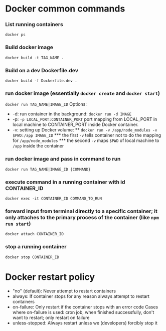 # Docker common commands

### List running containers
`docker ps`

### Build docker image
`docker build -t TAG_NAME .`

### Build on a dev Dockerfile.dev
`docker build -f Dockerfile.dev .`

### run docker image (essentially `docker create` and `docker start`)
`docker run TAG_NAME|IMAGE_ID`
Options:
  * -d: run container in the background: `docker run -d IMAGE`
  * -p: `-p LOCAL_PORT:CONTAINER_PORT` port mapping from LOCAL_PORT in local machine to CONTAINER_PORT inside Docker container.
  * -v: setting up Docker volume:
    ** `docker run -v /app/node_modules -v $PWD:/app IMAGE_ID`
    *** the first `-v` tells container not to do the mapping for `/app/node_modules`
    *** the second `-v` maps `$PWD` of local machine to `/app` inside the container

### run docker image and pass in command to run
`docker run TAG_NAME|IMAGE_ID {COMMAND}`

### execute command in a running container with id CONTAINER_ID
`docker exec -it CONTAINER_ID COMMAND_TO_RUN`

### forward input from terminal directly to a specific container; it only attaches to the primary process of the container (like `npm run start`)
`docker attach CONTAINER_ID`

### stop a running container
`docker stop CONTAINER_ID`

# Docker restart policy
  * "no" (default): Never attempt to restart containers
  * always: If container stops for any reason always attempt to restart containers
  * on-failure: Only restart if the container stops with an error code
    Cases where on-failure is used: cron job, when finished successfully, don't want to restart; only restart on failure
  * unless-stopped: Always restart unless we (developers) forcibly stop it
